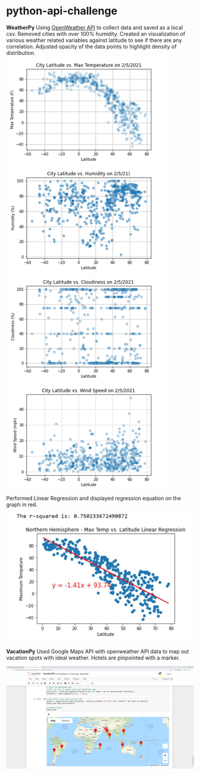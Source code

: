 # python-api-challenge


**WeatherPy**
Using [OpenWeather API](https://openweathermap.org/current) to collect data and saved as a local csv.
Removed cities with over 100% humidity. 
Created an visualization of various weather related variables against latitude to see if there are any correlation.
Adjusted opacity of the data points to highlight density of distribution.
![Max Temp](Images/Lat_MaxTemp.png)
![Humid](Images/Lat_Humidity.png)
![Cloud](Images/Lat_Cloud.png)
![Wspeed](Images/lat_wspeed.png)

Performed Linear Regression and displayed regression equation on the graph in red. 

![regression](Images/weatherRegression.JPG)


**VacationPy**
Used Google Maps API with openweather API data to map out vacation spots with ideal weather.
Hotels are pinpointed with a marker.

![hotel](Images/Heatmap/Hotel_Screencap.png)

